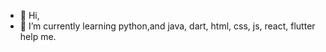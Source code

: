 - 👋 Hi, 
- 🌱 I’m currently learning python,and java, dart, html, css, js, react, flutter help me.

<!---
aasiskrk/aasiskrk is a ✨ special ✨ repository because its `README.md` (this file) appears on your GitHub profile.
You can click the Preview link to take a look at your changes.
--->
